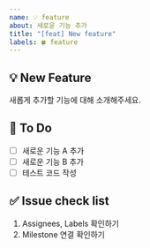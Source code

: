 ```yaml
---
name: 💡 feature
about: 새로운 기능 추가
title: "[feat] New feature"
labels: 🍀 feature
---
```


## 💡 New Feature

새롭게 추가할 기능에 대해 소개해주세요.

## 📝 To Do

- [ ] 새로운 기능 A 추가
- [ ] 새로운 기능 B 추가
- [ ] 테스트 코드 작성

## ✅ Issue check list

1. Assignees, Labels 확인하기
2. Milestone 연결 확인하기
